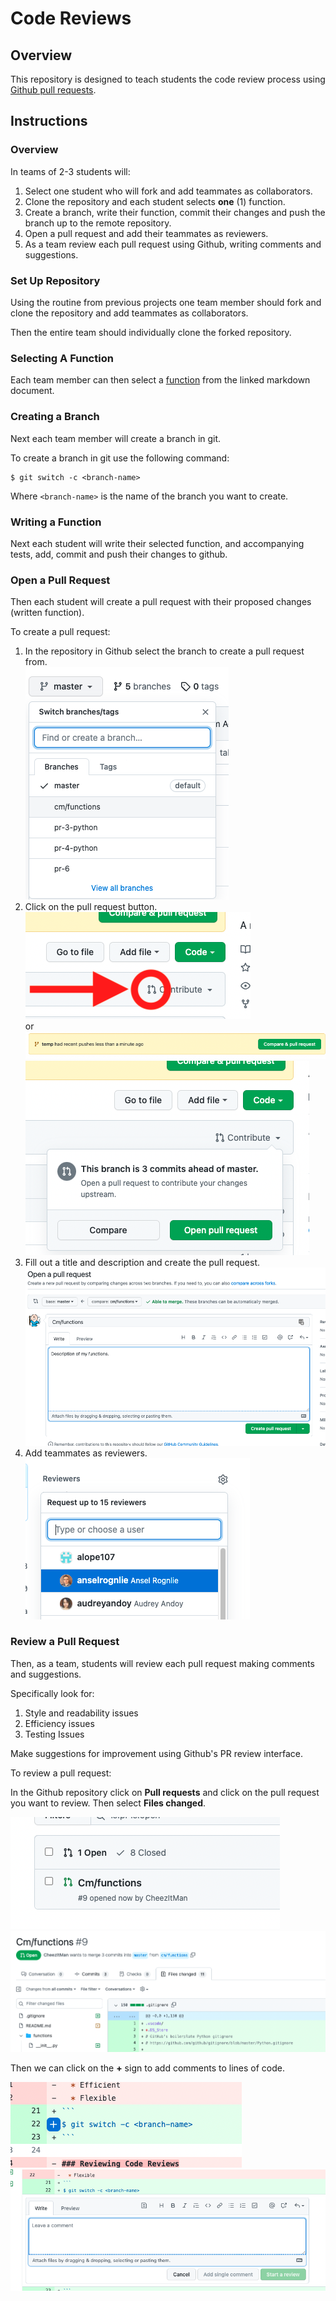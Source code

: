 # Code Reviews

## Overview

This repository is designed to teach students the code review process using [Github pull requests](https://docs.github.com/en/pull-requests/collaborating-with-pull-requests/proposing-changes-to-your-work-with-pull-requests/about-pull-requests).  

## Instructions

### Overview

In teams of 2-3 students will:

1. Select one student who will fork and add teammates as collaborators.
1. Clone the repository and each student selects **one** (1) function.
1. Create a branch, write their function, commit their changes and push the branch up to the remote repository.
1. Open a pull request and add their teammates as reviewers.
1. As a team review each pull request using Github, writing comments and suggestions.

### Set Up Repository

Using the routine from previous projects one team member should fork and clone the repository and add teammates as collaborators.

Then the entire team should individually clone the forked repository.  

### Selecting A Function

Each team member can then select a [function](./functions.md) from the linked markdown document.

### Creating a Branch

Next each team member will create a branch in git.

To create a branch in git use the following command:

```
$ git switch -c <branch-name>
```

Where `<branch-name>` is the name of the branch you want to create.

### Writing a Function

Next each student will write their selected function, and accompanying tests, add, commit and push their changes to github.

### Open a Pull Request

Then each student will create a pull request with their proposed changes (written function).

To create a pull request:

1.  In the repository in Github select the branch to create a pull request from.<br />
    ![Select a branch](images/select-branch.png)
1.  Click on the pull request button.<br />
    ![Create a PR button](images/create-pr-1.png)<br /> or ![Alternative open PR button](images/alt-open-pr.png) <br />
    ![Create a PR button 2](images/create-pr-2.png)
1.  Fill out a title and description and create the pull request.<br />
    ![Create a PR](images/create-pr-3.png)
1.  Add teammates as reviewers.<br />
    ![Add Reviewers](images/add-reviewer.png)

### Review a Pull Request

Then, as a team, students will review each pull request making comments and suggestions.  

Specifically look for:

1.  Style and readability issues
1.  Efficiency issues
1.  Testing Issues

Make suggestions for improvement using Github's PR review interface.

To review a pull request:

In the Github repository click on **Pull requests** and click on the pull request you want to review.  Then select  **Files changed**.

![Select PR To Review](images/select-pr-to-review.png)
![Review PR](images/review-pr.png)

Then we can click on the **+** sign to add comments to lines of code.

![Plus button](images/pr-plus-button.png)
![Add a comment](images/make-pr-comment.png)
